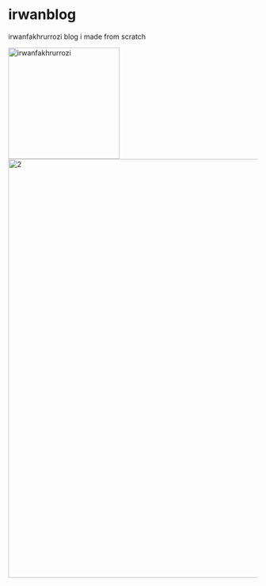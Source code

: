 # irwanblog
irwanfakhrurrozi blog i made from scratch 

<img width="225" alt="irwanfakhrurrozi" src="https://user-images.githubusercontent.com/31982769/196437000-01a85354-da83-4f21-b048-b3d5c106a655.PNG">

<img width="846" alt="2" src="https://user-images.githubusercontent.com/31982769/196437068-157facdf-cb51-4997-b6b0-0ea821eb735b.PNG">
